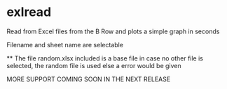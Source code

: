 # exlread
Read from Excel files from the B Row and plots a simple graph in seconds

Filename and sheet name are selectable

**
The file random.xlsx included is a base file in case no other file is selected, the random file is used else a error would be given

MORE SUPPORT COMING SOON IN THE NEXT RELEASE



